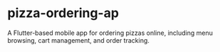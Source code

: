 # pizza-ordering-ap
A Flutter-based mobile app for ordering pizzas online, including menu browsing, cart management, and order tracking.
